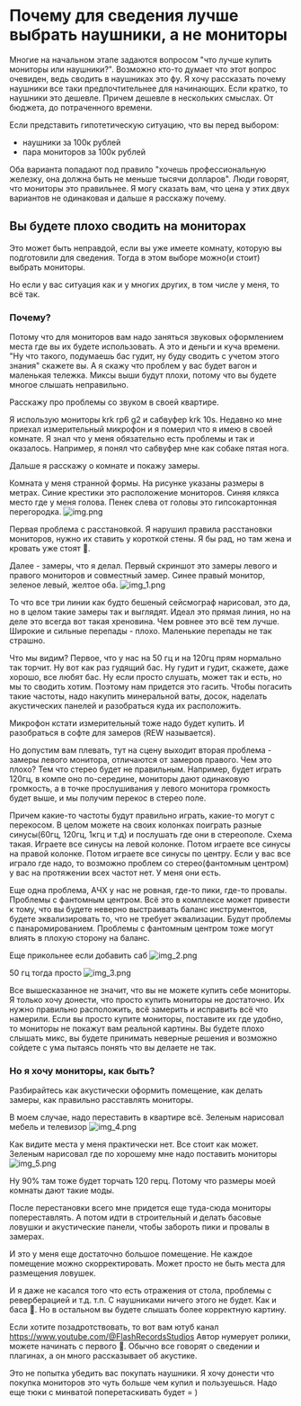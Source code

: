 # Почему для сведения лучше выбрать наушники, а не мониторы
Многие на начальном этапе задаются вопросом "что лучше купить мониторы или наушники?".
Возможно кто-то думает что этот вопрос очевиден, ведь сводить в наушниках это фу.
Я хочу рассказать почему наушники все таки предпочтительнее для начинающих.
Если кратко, то наушники это дешевле. Причем дешевле в нескольких смыслах. От бюджета, до потраченного времени.

Если представить гипотетическую ситуацию, что вы перед выбором:
* наушники за 100к рублей
* пара мониторов за 100к рублей

Оба варианта попадают под правило "хочешь профессиональную железку, она должна быть не меньше тысячи долларов".
Люди говорят, что мониторы это правильнее. Я могу сказать вам, что цена у этих двух вариантов не одинаковая и
дальше я расскажу почему.

## Вы будете плохо сводить на мониторах
Это может быть неправдой, если вы уже имеете комнату, которую вы подготовили для сведения. Тогда в этом выборе
можно(и стоит) выбрать мониторы.

Но если у вас ситуация как и у многих других, в том числе у меня, то всё так.

### Почему?
Потому что для мониторов вам надо заняться звуковых оформлением места где вы их будете использовать.
А это и деньги и куча времени. "Ну что такого, подумаешь бас гудит, ну буду сводить с учетом этого знания" скажете вы.
А я скажу что проблем у вас будет вагон и маленькая тележка. Миксы выши будут плохи, потому что вы будете многое слышать
неправильно.

Расскажу про проблемы со звуком в своей квартире.

Я использую мониторы krk rp6 g2 и сабвуфер krk 10s. Недавно ко мне приехал измерительный микрофон и я померил что я имею
в своей комнате. Я знал что у меня обязательно есть проблемы и так и оказалось. Например, я понял что сабвуфер мне как 
собаке пятая нога.

Дальше я расскажу о комнате и покажу замеры.

Комната у меня странной формы. На рисунке указаны размеры в метрах. Синие крестики это расположение мониторов. Синяя клякса
место где у меня голова. Пенек слева от головы это гипсокартонная перегородка.
![img.png](img.png)

Первая проблема с расстановкой. Я нарушил правила расстановки мониторов, нужно их ставить у короткой стены. Я бы рад, но
там жена и кровать уже стоят 🙂.

Далее - замеры, что я делал. Первый скриншот это замеры левого и правого мониторов и совместный замер.
Синее правый монитор, зеленое левый, желтое оба.
![img_1.png](img_1.png)

То что все три линии как будто бешеный сейсмограф нарисовал, это да, но в целом такие замеры так и выглядят. Идеал это прямая линия, 
но на деле это всегда вот такая хреновина. Чем ровнее это всё тем лучше. Широкие и сильные перепады - плохо. Маленькие перепады
не так страшно.

Что мы видим? Первое, что у нас на 50 гц и на 120гц прям нормально так торчит. Ну вот как раз гудящий бас. Ну гудит и гудит,
скажете, даже хорошо, все любят бас. Ну если просто слушать, может так и есть, но мы то сводить хотим. 
Поэтому нам придется это гасить. Чтобы погасить такие частоты, надо накупить минеральной ваты, досок, наделать акустических
панелей и разобраться куда их расположить.

Микрофон кстати измерительный тоже надо будет купить. И разобраться в софте для замеров (REW называется). 

Но допустим вам плевать, тут на сцену выходит вторая проблема - замеры левого монитора, отличаются от замеров правого.
Чем это плохо? Тем что стерео будет не правильным. Например,  будет играть 120гц, в компе оно по-середине, мониторы дают
одинаковую громкость, а в точке прослушивания у левого монитора громкость будет выше, и мы получим перекос в стерео поле.

Причем какие-то частоты будут правильно играть, какие-то могут с перекосом. В целом можете на своих колонках поиграть 
разные синусы(60гц, 120гц, 1кгц и т.д) и послушать где они в стереополе. Схема такая. Играете все синусы на левой колонке.
Потом играете все синусы на правой колонке. Потом играете все синусы по центру. Если у вас все играло где надо, то возможно
проблем со стерео(фантомным центром) у вас на протяжении всех частот нет. У меня они есть.

Еще одна проблема, АЧХ у нас не ровная, где-то пики, где-то провалы. Проблемы с фантомным центром. Всё это в комплексе
может привести к тому, что вы будете неверно выстраивать баланс инструментов, будете эквализировать то, что не требует эквализации.
Будут проблемы с панаромированием. Проблемы с фантомным центром тоже могут влиять в плохую сторону на баланс.

Еще прикольнее если добавить саб
![img_2.png](img_2.png)

50 гц тогда просто
![img_3.png](img_3.png)

Все вышесказанное не значит, что вы не можете купить себе мониторы. Я только хочу донести, что просто купить мониторы
не достаточно. Их нужно правильно расположить, всё замерить и исправить всё что намерили. Если вы просто купите мониторы,
поставите их где удобно, то мониторы не покажут вам реальной картины. Вы будете плохо слышать микс, вы будете принимать
неверные решения и возможно сойдете с ума пытаясь понять что вы делаете не так.

### Но я хочу мониторы, как быть?
Разбирайтесь как акустически оформить помещение, как делать замеры, как правильно расставлять мониторы.

В моем случае, надо переставить в квартире всё. Зеленым нарисовал мебель и телевизор
![img_4.png](img_4.png)

Как видите места у меня практически нет. Все стоит как может. Зеленым нарисовал где по хорошему мне надо поставить 
мониторы
![img_5.png](img_5.png)

Ну 90% там тоже будет торчать 120 герц. Потому что размеры моей комнаты дают такие моды.

После перестановки всего мне придется еще туда-сюда мониторы попереставлять. А потом идти в строительный и делать 
басовые ловушки и акустические панели, чтобы забороть пики и провалы в замерах.

И это у меня еще достаточно большое помещение. Не каждое помещение можно скорректировать. Может просто не быть места для
размещения ловушек.

И я даже не касался того что есть отражения от стола, проблемы с реверберацией и т.д. т.п. С наушниками ничего этого не будет.
Как и баса 🙂. Но в остальном вы будете слышать более корректную картину. 

Если хотите позадротствовать, то вот вам ютуб канал https://www.youtube.com/@FlashRecordsStudios
Автор нумерует ролики, можете начинать с первого 🙂.
Обычно все говорят о сведении и плагинах, а он много рассказывает об акустике.

Это не попытка убедить вас покупать наушники. Я хочу донести что покупка мониторов это чуть больше чем купил и пользуешься.
Надо еще тюки с минватой поперетаскивать будет = )

